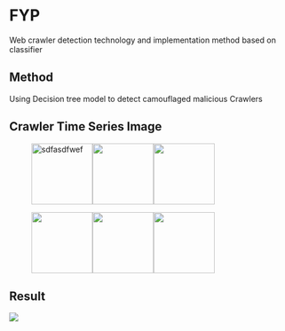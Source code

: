# FYP
Web crawler detection technology and implementation method based on classifier

## Method
Using Decision tree model to detect camouflaged malicious Crawlers

## Crawler Time Series Image

<figure class="third">
     <img src="https://user-images.githubusercontent.com/39653953/121137592-649c0580-c869-11eb-99a1-47c9332d8893.png" width="110" title="sdfasdfwef"/><img src="https://user-images.githubusercontent.com/39653953/121137598-6665c900-c869-11eb-80b4-561386274f2c.png" width="110"/><img src="https://user-images.githubusercontent.com/39653953/121137600-66fe5f80-c869-11eb-8eab-eab3a3ae4493.png" width="110"/>
</figure>

<figure class="third">
     <img src="https://user-images.githubusercontent.com/39653953/121137601-66fe5f80-c869-11eb-8d8f-3bc5137545fd.png" width="110"/><img src="https://user-images.githubusercontent.com/39653953/121137602-6796f600-c869-11eb-9f7c-ec968192ac47.png" width="110"/><img src="https://user-images.githubusercontent.com/39653953/121137603-682f8c80-c869-11eb-99bc-b0972c6e29fb.png" width="110"/>
</figure>


## Result
![](https://user-images.githubusercontent.com/39653953/121130648-4cc08380-c861-11eb-9489-356529068f58.png)






